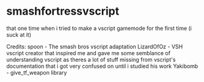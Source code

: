 # smashfortressvscript

that one time when i tried to make a vscript gamemode for the first time (i suck at it)

Credits:
  spoon - The smash bros vscript adaptation
  LizardOfOz - VSH vscript creator that inspired me and gave me some semblance of understanding vscript as theres a lot of stuff missing from vscript's documentation that i got very confused on until i studied his work
  Yakibomb - give_tf_weapon library
